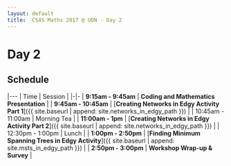 ```yaml
---
layout: default
title:  CS4S Maths 2017 @ UON - Day 2
---
```


# Day 2

## Schedule

|---
| Time | Session |
|-|-
| **9:15am - 9:45am** | **Coding and Mathematics Presentation** |
| **9:45am - 10:45am** | [**Creating Networks in Edgy Activity Part 1**]({{ site.baseurl | append: site.networks_in_edgy_path }}) |
| 10:45am - 11:00am | Morning Tea |
| **11:00am - 1pm** | [**Creating Networks in Edgy Activity Part 2**]({{ site.baseurl | append: site.networks_in_edgy_path }}) |
| 12:30pm - 1:00pm | Lunch |
| **1:00pm - 2:50pm** | [**Finding Minimum Spanning Trees in Edgy Activity**]({{ site.baseurl | append: site.msts_in_edgy_path }}) |
| **2:50pm - 3:00pm** | **Workshop Wrap-up & Survey** |
